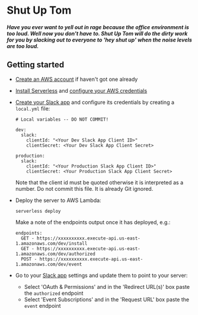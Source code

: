 # Shut Up Tom

##### Have you ever want to yell out in rage because the office environment is too loud. Well now you don't have to. Shut Up Tom will do the dirty work for you by slacking out to everyone to 'hey shut up' when the noise levels are too loud.

## Getting started

* [Create an AWS account](https://aws.amazon.com/free/) if haven't got one already
* [Install Serverless](https://serverless.com/framework/docs/providers/aws/guide/installation/) and [configure your AWS credentials](https://serverless.com/framework/docs/providers/aws/guide/credentials/)
* [Create your Slack app](https://api.slack.com/slack-apps#create-app) and configure its credentials by creating a `local.yml` file:

	```
	# Local variables -- DO NOT COMMIT!

	dev:
	  slack:
	    clientId: "<Your Dev Slack App Client ID>"
	    clientSecret: <Your Dev Slack App Client Secret>

	production:
	  slack:
	    clientId: "<Your Production Slack App Client ID>"
	    clientSecret: <Your Production Slack App Client Secret>
	```

  Note that the client id must be quoted otherwise it is interpreted as a number. Do not commit this file. It is already Git ignored.
* Deploy the server to AWS Lambda:

	```
	serverless deploy
	```

  Make a note of the endpoints output once it has deployed, e.g.:

	```
	endpoints:
	  GET - https://xxxxxxxxxx.execute-api.us-east-1.amazonaws.com/dev/install
	  GET - https://xxxxxxxxxx.execute-api.us-east-1.amazonaws.com/dev/authorized
	  POST - https://xxxxxxxxxx.execute-api.us-east-1.amazonaws.com/dev/event
	```

* Go to your [Slack app](https://api.slack.com/apps) settings and update them to point to your server:
  * Select 'OAuth & Permissions' and in the 'Redirect URL(s)' box paste the `authorized` endpoint
  * Select 'Event Subscriptions' and in the 'Request URL' box paste the `event` endpoint
